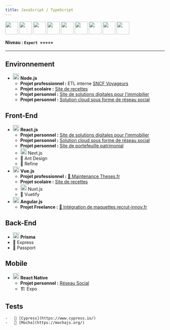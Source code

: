 ```yaml
---
title: JavaScript / TypeScript
---
```


<img src="https://cdn.jsdelivr.net/gh/devicons/devicon/icons/javascript/javascript-original.svg" width="40" /> 
<img src="https://cdn.jsdelivr.net/gh/devicons/devicon/icons/typescript/typescript-original.svg" width="40" />
<img src="https://cdn.jsdelivr.net/gh/devicons/devicon/icons/nodejs/nodejs-original.svg" width="40" />
<img src="https://cdn.jsdelivr.net/gh/devicons/devicon/icons/nextjs/nextjs-original.svg" width="40" />
<img src="https://cdn.jsdelivr.net/gh/devicons/devicon/icons/react/react-original.svg" width="40" />
<img src="https://cdn.jsdelivr.net/gh/devicons/devicon/icons/nuxtjs/nuxtjs-original.svg" width="40" />
<img src="https://cdn.jsdelivr.net/gh/devicons/devicon/icons/vuejs/vuejs-original.svg" width="40" />
<img src="https://cdn.jsdelivr.net/gh/devicons/devicon/icons/angularjs/angularjs-original.svg" width="40" />
<img src="https://cdn.jsdelivr.net/gh/devicons/devicon/icons/prisma/prisma-original.svg" width="40" />

**Niveau : `Expert ⭐⭐⭐⭐⭐`**

---

## Environnement

-   <img src="https://cdn.jsdelivr.net/gh/devicons/devicon/icons/nodejs/nodejs-original.svg" width="20" /> **Node.js**
    -   **Projet professionnel :** ETL interne [SNCF Voyageurs](../../../03-experiences/02-sncf/index.md)
    -   **Projet scolaire :** [Site de recettes](../../../02-academic/02-licence-apidae/projects.md#-développement-dun-site-web-de-recettes)
    -   **Projet personnel :** [Site de solutions digitales pour l'immobilier](../../../05-projects/01-homkizz.md)
    -   **Projet personnel :** [Solution cloud sous forme de réseau social](../../../05-projects/05-smile.md)

## Front-End

-   <img src="https://cdn.jsdelivr.net/gh/devicons/devicon/icons/react/react-original.svg" width="20" /> **React.js**
    -   **Projet personnel :** [Site de solutions digitales pour l'immobilier](../../../05-projects/01-homkizz.md)
    -   **Projet personnel :** [Solution cloud sous forme de réseau social](../../../05-projects/05-smile.md)
    -   **Projet personnel :** [Site de portefeuille patrimonial](../../../05-projects/02-wallet.md)
    -   <img src="https://cdn.jsdelivr.net/gh/devicons/devicon/icons/nextjs/nextjs-original.svg" width="20" /> Next.js
    -   🎨 Ant Design
    -   🔌 Refine
-   <img src="https://cdn.jsdelivr.net/gh/devicons/devicon/icons/vuejs/vuejs-original.svg" width="20" /> **Vue.js**
    -   **Projet professionnel :** [🔗 Maintenance Theses.fr](https://theses.fr/?domaine=theses)
    -   **Projet scolaire :** [Site de recettes](../../../02-academic/02-licence-apidae/projects.md#-développement-dun-site-web-de-recettes)
    -   <img src="https://cdn.jsdelivr.net/gh/devicons/devicon/icons/nuxtjs/nuxtjs-original.svg" width="20" /> Nuxt.js
    -   🎨 Vuetify
-   <img src="https://cdn.jsdelivr.net/gh/devicons/devicon/icons/angularjs/angularjs-original.svg" width="20" /> **Angular.js**
    -   **Projet Freelance :** [🔗 Intégration de maquettes recrut-innov.fr](https://www.recrut-innov.fr/)

## Back-End

-   <img src="https://cdn.jsdelivr.net/gh/devicons/devicon/icons/prisma/prisma-original.svg" width="20" /> **Prisma**
-   🧰 Express
-   🧰 Passport

## Mobile

-   <img src="https://cdn.jsdelivr.net/gh/devicons/devicon/icons/react/react-original.svg" width="20" /> **React Native**
    -   **Projet personnel :** [Réseau Social](../../../05-projects/04-birds.md)
    -   🏗️ Expo

## Tests

    -   🧪 [Cypress](https://www.cypress.io/)
    -   🧪 [Mocha](https://mochajs.org/)
